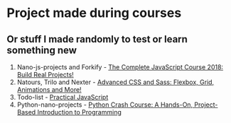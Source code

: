 # Project made during courses

## Or stuff I made randomly to test or learn something new

1. Nano-js-projects and Forkify - [The Complete JavaScript Course 2018: Build Real Projects!](https://www.udemy.com/the-complete-javascript-course/)
2. Natours, Trilo and Nexter - [Advanced CSS and Sass: Flexbox, Grid, Animations and More!](https://www.udemy.com/advanced-css-and-sass/)
3. Todo-list - [Practical JavaScript](https://watchandcode.com/p/practical-javascript)
4. Python-nano-projects - [Python Crash Course: A Hands-On, Project-Based Introduction to Programming](https://www.amazon.com/Python-Crash-Course-Hands-Project-Based/dp/1593276036)